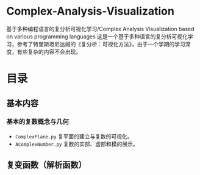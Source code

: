 # Complex-Analysis-Visualization
基于多种编程语言的复分析可视化学习/Complex Analysis Visualization based on various programming languages
这是一个基于多种语言的复分析可视化学习，参考了特里斯坦尼达姆的《复分析：可视化方法》，由于一个学期的学习深度，有些复杂的内容不会出现。
# 目录
## 基本内容
### 基本的复数概念与几何
- `ComplexPlane.py`
  复平面的建立与复数的可视化。
- `AComplexNumber.py`
复数的实部、虚部和模的展示。

## 复变函数（解析函数）
